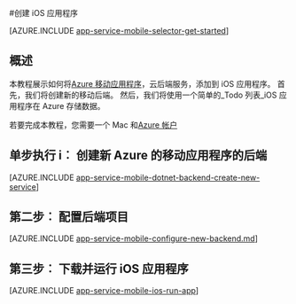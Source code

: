 <properties
    pageTitle="在 Azure 应用程序服务移动应用程序上创建 iOS 应用程序 |Microsoft Azure"
    description="按照本教程中使用 Azure 的移动应用程序 backends 为目标 C 或 Swift 的 iOS 开发入门"
    services="app-service\mobile"
    documentationCenter="ios"
    authors="ysxu"
    manager="yochayk"
    editor=""/>

<tags
    ms.service="app-service-mobile"
    ms.workload="na"
    ms.tgt_pltfrm="mobile-ios"
    ms.devlang="objective-c"
    ms.topic="hero-article"
    ms.date="10/01/2016"
    ms.author="yuaxu"/>

#<a name="create-an-ios-app"></a>创建 iOS 应用程序

[AZURE.INCLUDE [app-service-mobile-selector-get-started](../../includes/app-service-mobile-selector-get-started.md)]

## <a name="overview"></a>概述

本教程展示如何将[Azure 移动应用程序](app-service-mobile-value-prop.md)，云后端服务，添加到 iOS 应用程序。 首先，我们将创建新的移动后端。 然后，我们将使用一个简单的_Todo 列表_iOS 应用程序在 Azure 存储数据。

若要完成本教程，您需要一个 Mac 和[Azure 帐户](https://azure.microsoft.com/pricing/free-trial/)


## <a name="step-i-create-a-new-azure-mobile-app-backend"></a>单步执行 i︰ 创建新 Azure 的移动应用程序的后端

[AZURE.INCLUDE [app-service-mobile-dotnet-backend-create-new-service](../../includes/app-service-mobile-dotnet-backend-create-new-service.md)]

## <a name="step-ii-configure-the-backend-project"></a>第二步︰ 配置后端项目

[AZURE.INCLUDE [app-service-mobile-configure-new-backend.md](../../includes/app-service-mobile-configure-new-backend.md)]

## <a name="step-iii-download-and-run-the-ios-app"></a>第三步︰ 下载并运行 iOS 应用程序

[AZURE.INCLUDE [app-service-mobile-ios-run-app](../../includes/app-service-mobile-ios-run-app.md)]

<!-- URLs -->
[Azure portal]: https://portal.azure.com/
[Xcode]: https://go.microsoft.com/fwLink/p/?LinkID=266532
[Visual Studio Community 2013]: https://go.microsoft.com/fwLink/p/?LinkID=534203
